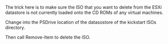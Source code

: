 The trick here is to make sure the ISO that you want to delete from the ESXi datastore is not currently loaded onto the CD ROMs of any virtual machines.

Change into the PSDrive location of the datasostore of the kickstart ISOs directory.

Then call Remove-Item to delete the ISO.